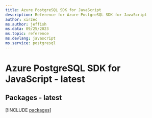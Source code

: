 ```yaml
---
title: Azure PostgreSQL SDK for JavaScript
description: Reference for Azure PostgreSQL SDK for JavaScript
author: xirzec
ms.author: jeffish
ms.data: 09/25/2023
ms.topic: reference
ms.devlang: javascript
ms.service: postgresql
---
```

# Azure PostgreSQL SDK for JavaScript - latest
## Packages - latest
[!INCLUDE [packages](postgresql-index.md)]